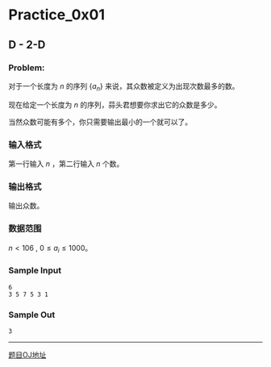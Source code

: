 # Practice_0x01

## D - 2-D

### Problem:

对于一个长度为 ${n}$ 的序列 ${\lbrace a_n \rbrace}$ 来说，其众数被定义为出现次数最多的数。

现在给定一个长度为 ${n}$ 的序列，蒜头君想要你求出它的众数是多少。

当然众数可能有多个，你只需要输出最小的一个就可以了。

### 输入格式

第一行输入 ${n}$ ，第二行输入 ${n}$ 个数。

### 输出格式

输出众数。

### 数据范围

${n<106}$  ,    ${0≤a_i≤1000}$。

### Sample Input

```
6
3 5 7 5 3 1
```

### Sample Out

```
3
```

-------



[题目OJ地址](https://nanti.jisuanke.com/t/T1306)

